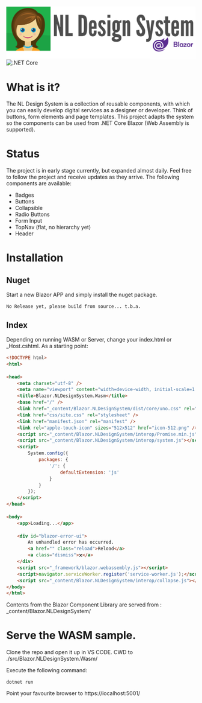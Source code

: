 ![nl design system for blazor](docs/img/nl-design-system-blazor.svg)
![.NET Core](https://github.com/sjefvanleeuwen/nl-design-system-blazor/workflows/.NET%20Core/badge.svg)
# What is it?

The NL Design System is a collection of reusable components, with which you can easily develop digital services as a designer or developer. Think of buttons, form elements and page templates. This project adapts the system so the components can be used from .NET Core Blazor (Web Assembly is supported).

# Status

The project is in early stage currently, but expanded almost daily. Feel free to follow the project and receive updates as they arrive. The following components are available:

* Badges
* Buttons
* Collapsible
* Radio Buttons
* Form Input
* TopNav (flat, no hierarchy yet)
* Header

# Installation

## Nuget

Start a new Blazor APP and simply install the nuget package.

```
No Release yet, please build from source... t.b.a.
```

## Index

Depending on running WASM or Server, change your index.html or _Host.cshtml. As a starting point:

```html
<!DOCTYPE html>
<html>

<head>
    <meta charset="utf-8" />
    <meta name="viewport" content="width=device-width, initial-scale=1.0, maximum-scale=1.0, user-scalable=no" />
    <title>Blazor.NLDesignSystem.Wasm</title>
    <base href="/" />
    <link href="_content/Blazor.NLDesignSystem/dist/core/uno.css" rel="stylesheet" />
    <link href="css/site.css" rel="stylesheet" />
    <link href="manifest.json" rel="manifest" />
    <link rel="apple-touch-icon" sizes="512x512" href="icon-512.png" />
    <script src="_content/Blazor.NLDesignSystem/interop/Promise.min.js"></script>
    <script src="_content/Blazor.NLDesignSystem/interop/system.js"></script>
    <script>
        System.config({
            packages: {
                '/': {
                    defaultExtension: 'js'
                }
            }
        });
    </script>
</head>

<body>
    <app>Loading...</app>

    <div id="blazor-error-ui">
        An unhandled error has occurred.
        <a href="" class="reload">Reload</a>
        <a class="dismiss">🗙</a>
    </div>
    <script src="_framework/blazor.webassembly.js"></script>
    <script>navigator.serviceWorker.register('service-worker.js');</script>
    <script src="_content/Blazor.NLDesignSystem/interop/collapse.js"></script>
</body>
</html>

```

Contents from the Blazor Component Library are served from : _content/Blazor.NLDesignSystem/

# Serve the WASM sample.

Clone the repo and open it up in VS CODE. CWD to ./src/Blazor.NLDesignSystem.Wasm/

Execute the following command:

```
dotnet run
```

Point your favourite browser to https://localhost:5001/

